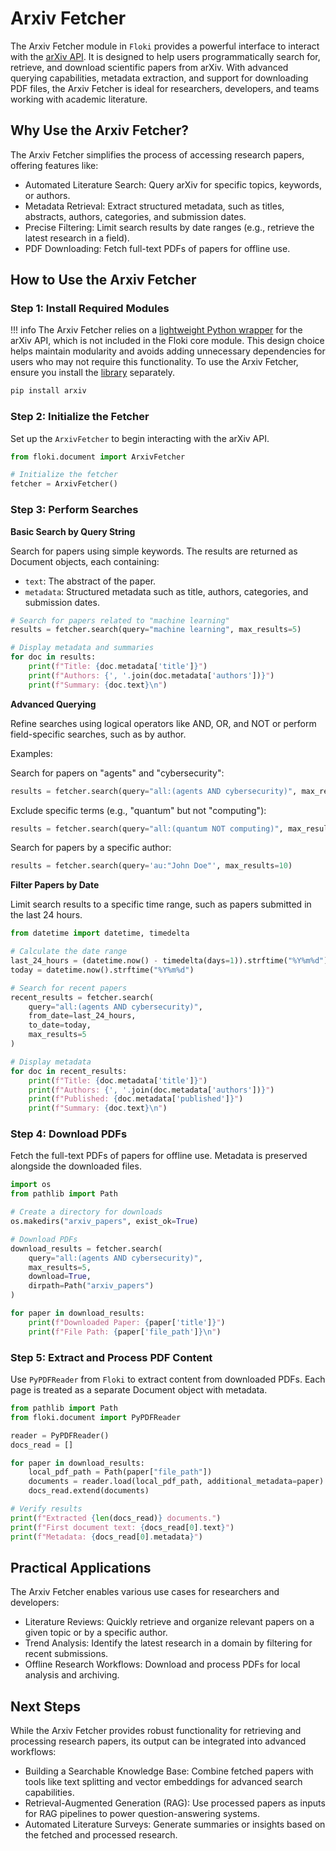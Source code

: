 # Arxiv Fetcher

The Arxiv Fetcher module in `Floki` provides a powerful interface to interact with the [arXiv API](https://info.arxiv.org/help/api/index.html). It is designed to help users programmatically search for, retrieve, and download scientific papers from arXiv. With advanced querying capabilities, metadata extraction, and support for downloading PDF files, the Arxiv Fetcher is ideal for researchers, developers, and teams working with academic literature.

## Why Use the Arxiv Fetcher?

The Arxiv Fetcher simplifies the process of accessing research papers, offering features like:

* Automated Literature Search: Query arXiv for specific topics, keywords, or authors.
* Metadata Retrieval: Extract structured metadata, such as titles, abstracts, authors, categories, and submission dates.
* Precise Filtering: Limit search results by date ranges (e.g., retrieve the latest research in a field).
* PDF Downloading: Fetch full-text PDFs of papers for offline use.

## How to Use the Arxiv Fetcher

### Step 1: Install Required Modules

!!! info
    The Arxiv Fetcher relies on a [lightweight Python wrapper](https://github.com/lukasschwab/arxiv.py) for the arXiv API, which is not included in the Floki core module. This design choice helps maintain modularity and avoids adding unnecessary dependencies for users who may not require this functionality. To use the Arxiv Fetcher, ensure you install the [library](https://pypi.org/project/arxiv/) separately.

```python
pip install arxiv
```

### Step 2: Initialize the Fetcher

Set up the `ArxivFetcher` to begin interacting with the arXiv API.

```python
from floki.document import ArxivFetcher

# Initialize the fetcher
fetcher = ArxivFetcher()
```

### Step 3: Perform Searches

**Basic Search by Query String**

Search for papers using simple keywords. The results are returned as Document objects, each containing:

* `text`: The abstract of the paper.
* `metadata`: Structured metadata such as title, authors, categories, and submission dates.

```python
# Search for papers related to "machine learning"
results = fetcher.search(query="machine learning", max_results=5)

# Display metadata and summaries
for doc in results:
    print(f"Title: {doc.metadata['title']}")
    print(f"Authors: {', '.join(doc.metadata['authors'])}")
    print(f"Summary: {doc.text}\n")
```

**Advanced Querying**

Refine searches using logical operators like AND, OR, and NOT or perform field-specific searches, such as by author.

Examples:

Search for papers on "agents" and "cybersecurity":

```python
results = fetcher.search(query="all:(agents AND cybersecurity)", max_results=10)
```

Exclude specific terms (e.g., "quantum" but not "computing"):

```python
results = fetcher.search(query="all:(quantum NOT computing)", max_results=10)
```

Search for papers by a specific author:

```python
results = fetcher.search(query='au:"John Doe"', max_results=10)
```

**Filter Papers by Date**

Limit search results to a specific time range, such as papers submitted in the last 24 hours.

```python
from datetime import datetime, timedelta

# Calculate the date range
last_24_hours = (datetime.now() - timedelta(days=1)).strftime("%Y%m%d")
today = datetime.now().strftime("%Y%m%d")

# Search for recent papers
recent_results = fetcher.search(
    query="all:(agents AND cybersecurity)",
    from_date=last_24_hours,
    to_date=today,
    max_results=5
)

# Display metadata
for doc in recent_results:
    print(f"Title: {doc.metadata['title']}")
    print(f"Authors: {', '.join(doc.metadata['authors'])}")
    print(f"Published: {doc.metadata['published']}")
    print(f"Summary: {doc.text}\n")
```

### Step 4: Download PDFs

Fetch the full-text PDFs of papers for offline use. Metadata is preserved alongside the downloaded files.

```python
import os
from pathlib import Path

# Create a directory for downloads
os.makedirs("arxiv_papers", exist_ok=True)

# Download PDFs
download_results = fetcher.search(
    query="all:(agents AND cybersecurity)",
    max_results=5,
    download=True,
    dirpath=Path("arxiv_papers")
)

for paper in download_results:
    print(f"Downloaded Paper: {paper['title']}")
    print(f"File Path: {paper['file_path']}\n")
```

### Step 5: Extract and Process PDF Content

Use `PyPDFReader` from `Floki` to extract content from downloaded PDFs. Each page is treated as a separate Document object with metadata.

```python
from pathlib import Path
from floki.document import PyPDFReader

reader = PyPDFReader()
docs_read = []

for paper in download_results:
    local_pdf_path = Path(paper["file_path"])
    documents = reader.load(local_pdf_path, additional_metadata=paper)
    docs_read.extend(documents)

# Verify results
print(f"Extracted {len(docs_read)} documents.")
print(f"First document text: {docs_read[0].text}")
print(f"Metadata: {docs_read[0].metadata}")
```

## Practical Applications

The Arxiv Fetcher enables various use cases for researchers and developers:

* Literature Reviews: Quickly retrieve and organize relevant papers on a given topic or by a specific author.
* Trend Analysis: Identify the latest research in a domain by filtering for recent submissions.
* Offline Research Workflows: Download and process PDFs for local analysis and archiving.

## Next Steps

While the Arxiv Fetcher provides robust functionality for retrieving and processing research papers, its output can be integrated into advanced workflows:

* Building a Searchable Knowledge Base: Combine fetched papers with tools like text splitting and vector embeddings for advanced search capabilities.
* Retrieval-Augmented Generation (RAG): Use processed papers as inputs for RAG pipelines to power question-answering systems.
* Automated Literature Surveys: Generate summaries or insights based on the fetched and processed research.